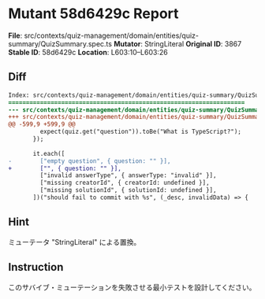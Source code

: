 # Mutant 58d6429c Report

**File**: src/contexts/quiz-management/domain/entities/quiz-summary/QuizSummary.spec.ts
**Mutator**: StringLiteral
**Original ID**: 3867
**Stable ID**: 58d6429c
**Location**: L603:10–L603:26

## Diff

```diff
Index: src/contexts/quiz-management/domain/entities/quiz-summary/QuizSummary.spec.ts
===================================================================
--- src/contexts/quiz-management/domain/entities/quiz-summary/QuizSummary.spec.ts	original
+++ src/contexts/quiz-management/domain/entities/quiz-summary/QuizSummary.spec.ts	mutated #3867
@@ -599,9 +599,9 @@
         expect(quiz.get("question")).toBe("What is TypeScript?");
       });
 
       it.each([
-        ["empty question", { question: "" }],
+        ["", { question: "" }],
         ["invalid answerType", { answerType: "invalid" }],
         ["missing creatorId", { creatorId: undefined }],
         ["missing solutionId", { solutionId: undefined }],
       ])("should fail to commit with %s", (_desc, invalidData) => {
```

## Hint

ミューテータ "StringLiteral" による置換。

## Instruction

このサバイブ・ミューテーションを失敗させる最小テストを設計してください。
